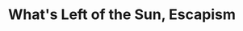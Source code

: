 ---
layout:    post
category:  photos
title:     What's Left of the Sun, Escapism
location:  Kraków
thumb:     https://s3.eu-central-1.amazonaws.com/keepthismoment/19.08.2016.whats.left.of.the.sun.escapism/IMG_2162-3.jpg
width:     1000
sets:
           - band_name: What's Left of the Sun
             photos:
               - https://s3.eu-central-1.amazonaws.com/keepthismoment/19.08.2016.whats.left.of.the.sun.escapism/IMG_2126.jpg
               - https://s3.eu-central-1.amazonaws.com/keepthismoment/19.08.2016.whats.left.of.the.sun.escapism/IMG_2125.jpg
               - https://s3.eu-central-1.amazonaws.com/keepthismoment/19.08.2016.whats.left.of.the.sun.escapism/IMG_2136.jpg
               - https://s3.eu-central-1.amazonaws.com/keepthismoment/19.08.2016.whats.left.of.the.sun.escapism/IMG_2141.jpg
               - https://s3.eu-central-1.amazonaws.com/keepthismoment/19.08.2016.whats.left.of.the.sun.escapism/IMG_2127.jpg
               - https://s3.eu-central-1.amazonaws.com/keepthismoment/19.08.2016.whats.left.of.the.sun.escapism/IMG_2140.jpg
               - https://s3.eu-central-1.amazonaws.com/keepthismoment/19.08.2016.whats.left.of.the.sun.escapism/IMG_2143.jpg
               - https://s3.eu-central-1.amazonaws.com/keepthismoment/19.08.2016.whats.left.of.the.sun.escapism/IMG_2142-2.jpg

           - band_name: Escapism
             photos:
               - https://s3.eu-central-1.amazonaws.com/keepthismoment/19.08.2016.whats.left.of.the.sun.escapism/IMG_2162-3.jpg
               - https://s3.eu-central-1.amazonaws.com/keepthismoment/19.08.2016.whats.left.of.the.sun.escapism/IMG_2180.jpg
               - https://s3.eu-central-1.amazonaws.com/keepthismoment/19.08.2016.whats.left.of.the.sun.escapism/IMG_2154.jpg
               - https://s3.eu-central-1.amazonaws.com/keepthismoment/19.08.2016.whats.left.of.the.sun.escapism/IMG_2169.jpg
               - https://s3.eu-central-1.amazonaws.com/keepthismoment/19.08.2016.whats.left.of.the.sun.escapism/IMG_2156.jpg
               - https://s3.eu-central-1.amazonaws.com/keepthismoment/19.08.2016.whats.left.of.the.sun.escapism/IMG_2155.jpg
               - https://s3.eu-central-1.amazonaws.com/keepthismoment/19.08.2016.whats.left.of.the.sun.escapism/IMG_2161.jpg
               - https://s3.eu-central-1.amazonaws.com/keepthismoment/19.08.2016.whats.left.of.the.sun.escapism/IMG_2170-2.jpg
               - https://s3.eu-central-1.amazonaws.com/keepthismoment/19.08.2016.whats.left.of.the.sun.escapism/IMG_2165.jpg
               - https://s3.eu-central-1.amazonaws.com/keepthismoment/19.08.2016.whats.left.of.the.sun.escapism/IMG_2181.jpg
               - https://s3.eu-central-1.amazonaws.com/keepthismoment/19.08.2016.whats.left.of.the.sun.escapism/IMG_2182.jpg
               - https://s3.eu-central-1.amazonaws.com/keepthismoment/19.08.2016.whats.left.of.the.sun.escapism/IMG_2186.jpg
               - https://s3.eu-central-1.amazonaws.com/keepthismoment/19.08.2016.whats.left.of.the.sun.escapism/IMG_2183.jpg
               - https://s3.eu-central-1.amazonaws.com/keepthismoment/19.08.2016.whats.left.of.the.sun.escapism/IMG_2185.jpg
               - https://s3.eu-central-1.amazonaws.com/keepthismoment/19.08.2016.whats.left.of.the.sun.escapism/IMG_2163.jpg
---